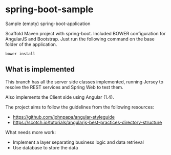 # spring-boot-sample
Sample (empty) spring-boot-application

Scaffold Maven project with spring-boot. Included BOWER configuration for AngularJS and Bootstrap. Just run the following command on the base folder of the application.

    bower install

## What is implemented
This branch has all the server side classes implemented, running Jersey to resolve the REST services and Spring
Web to test them.

Also implements the Client side using Angular (1.4).

The project aims to follow the guidelines from the following resources:
* https://github.com/johnpapa/angular-styleguide
* https://scotch.io/tutorials/angularjs-best-practices-directory-structure

What needs more work:
* Implement a layer separating business logic and data retrieval
* Use database to store the data

